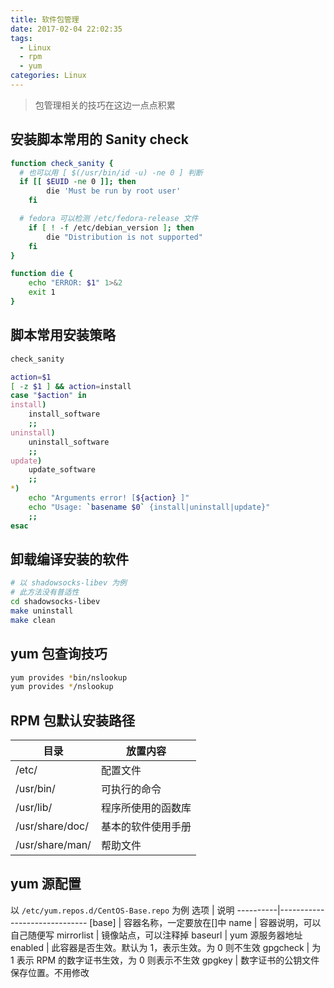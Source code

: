 ```yaml
---
title: 软件包管理
date: 2017-02-04 22:02:35
tags:
  - Linux
  - rpm
  - yum
categories: Linux
---
```


> 包管理相关的技巧在这边一点点积累
<!-- more -->

## 安装脚本常用的 Sanity check
```bash
function check_sanity {
  # 也可以用 [ $(/usr/bin/id -u) -ne 0 ] 判断
  if [[ $EUID -ne 0 ]]; then
		die 'Must be run by root user'
	fi

  # fedora 可以检测 /etc/fedora-release 文件
	if [ ! -f /etc/debian_version ]; then
		die "Distribution is not supported"
	fi
}

function die {
	echo "ERROR: $1" 1>&2
	exit 1
}
```

## 脚本常用安装策略
```bash
check_sanity

action=$1
[ -z $1 ] && action=install
case "$action" in
install)
    install_software
    ;;
uninstall)
    uninstall_software
    ;;
update)
    update_software
    ;;	
*)
    echo "Arguments error! [${action} ]"
    echo "Usage: `basename $0` {install|uninstall|update}"
    ;;
esac
```

## 卸载编译安装的软件
```bash
# 以 shadowsocks-libev 为例
# 此方法没有普适性
cd shadowsocks-libev
make uninstall
make clean
```

## yum 包查询技巧
```bash
yum provides *bin/nslookup
yum provides */nslookup
```

## RPM 包默认安装路径
目录 | 放置内容
--------------|---------------------
/etc/ | 配置文件
/usr/bin/ | 可执行的命令
/usr/lib/ | 程序所使用的函数库
/usr/share/doc/ | 基本的软件使用手册
/usr/share/man/ | 帮助文件

## yum 源配置
以 `/etc/yum.repos.d/CentOS-Base.repo` 为例
选项 | 说明
----------|------------------------------
[base] | 容器名称，一定要放在[]中
name | 容器说明，可以自己随便写
mirrorlist | 镜像站点，可以注释掉
baseurl | yum 源服务器地址
enabled | 此容器是否生效。默认为 1，表示生效。为 0 则不生效
gpgcheck | 为 1 表示 RPM 的数字证书生效，为 0 则表示不生效
gpgkey | 数字证书的公钥文件保存位置。不用修改
